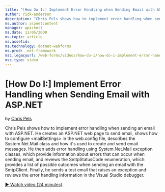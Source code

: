 ```yaml
---
title: "[How Do I:] Implement Error Handling when Sending Email with ASP.NET | Microsoft Docs"
author: rick-anderson
description: "Chris Pels shows how to implement error handling when sending an email with ASP.NET. He creates an ASP.NET web page to send email, shows how to configure &lt..."
ms.author: aspnetcontent
manager: wpickett
ms.date: 11/06/2008
ms.topic: article
ms.assetid: 
ms.technology: dotnet-webforms
ms.prod: .net-framework
msc.legacyurl: /web-forms/videos/how-do-i/how-do-i-implement-error-handling-when-sending-email-with-aspnet
msc.type: video
---
```

[How Do I:] Implement Error Handling when Sending Email with ASP.NET
====================
by [Chris Pels](https://twitter.com/chrispels)

Chris Pels shows how to implement error handling when sending an email with ASP.NET. He creates an ASP.NET web page to send email, shows how to configure &lt;mailSettings&gt; in the web.config file, describes the System.Net.Mail class and how it's used to create and send email messages. He then adds error handling using System.Net.Mail exception classes, which provide information about errors that can occur when sending email, and reviews the SmtpStatusCode enumeration, which provides a list of possible outcomes when sending an email with the SmtpClient. Finally, he sends a test email that raises an exception and reviews the error handling information in the Visual Studio debugger.

[&#9654; Watch video (24 minutes)](https://channel9.msdn.com/Blogs/ASP-NET-Site-Videos/how-do-i-implement-error-handling-when-sending-email-with-aspnet)